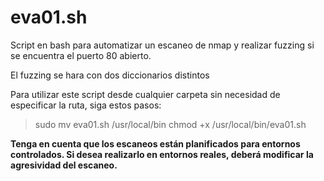 # eva01.sh
Script en bash para automatizar un escaneo de nmap y realizar fuzzing si se encuentra el puerto 80 abierto.

El fuzzing se hara con dos diccionarios distintos

Para utilizar este script desde cualquier carpeta sin necesidad de especificar la ruta, siga estos pasos:

>sudo mv eva01.sh /usr/local/bin
>chmod +x /usr/local/bin/eva01.sh

**Tenga en cuenta que los escaneos están planificados para entornos controlados.
Si desea realizarlo en entornos reales, deberá modificar la agresividad del escaneo.**
